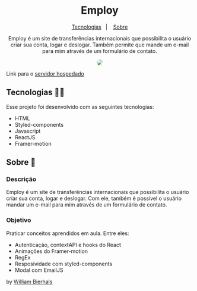 <h1 align="center"> Employ </h1>
<p align="center">
  <a href="#tecnologias-">Tecnologias</a>&nbsp;&nbsp;&nbsp;|&nbsp;&nbsp;&nbsp;
  <a href="#sobre-">Sobre</a>
</p>
<p align="center"> 
  Employ é um site de transferências internacionais que possibilita o usuário criar sua conta, logar e deslogar.
  Também permite que mande um e-mail para mim através de um formulário de contato.
</p>
<p align="center">
  <img src="/public/employ.gif" align="center" style="border-radius: 10px" />
</p>

Link para o [servidor hospedado](https://employy.netlify.app/)

## Tecnologias 👨‍💻 
Esse projeto foi desenvolvido com as seguintes tecnologias:
- HTML
- Styled-components
- Javascript
- ReactJS
- Framer-motion

## Sobre 📖


### Descrição
Employ é um site de transferências internacionais que possibilita o usuário criar sua conta, logar e deslogar. Com ele, também é possível o usuário mandar um e-mail para mim através de um formulário de contato.


### Objetivo
Praticar conceitos aprendidos em aula. Entre eles:

- Autenticação, contextAPI e hooks do React
- Animações do Framer-motion
- RegEx
- Resposividade com styled-components
- Modal com EmailJS


by [William Bierhals](https://github.com/will1Zera)


